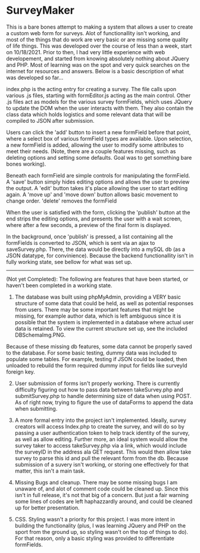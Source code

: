 # SurveyMaker

This is a bare bones attempt to making a system that allows a user to create a custom web form for surveys.
Alot of functionallity isn't working, and most of the things that do work are very basic or are missing some quality of life things.
This was developed over the course of less than a week, start on 10/18/2021. Prior to then, I had very little experience with web developement, and started from knowing absolutely nothing about JQuery and PHP. Most of learning was on the spot and very quick searches on the internet for resources and answers. Below is a basic description of what was developed so far...



index.php is the acting entry for creating a survey. The file calls upon various .js files, starting with formEditor.js acting as the main control.
Other .js files act as models for the various survey formFields, which uses JQuery to update the DOM when the user interacts with them. They also
contain the class data which holds logistics and some relevant data that will be compiled to JSON after submission.

Users can click the 'add' button to insert a new formField before that point, where a select box of various formField types are available. Upon selection,
a new formField is added, allowing the user to modify some attributes to meet their needs. (Note, there are a couple features missing, such as deleting options and setting some
defaults. Goal was to get something bare bones working).

Beneath each formField are simple controls for manipulating the formField. A 'save' button simply hides editing options and allows the user to preview the output. 
A 'edit' button takes it's place allowing the user to start editing again. A 'move up' and 'move down' button allows basic movement to change order. 'delete' removes the formField

When the user is satisfied with the form, clicking the 'publish' button at the end strips the editing options, and presents the user with a wait screen, where after a few seconds,
a preview of the final form is displayed.

In the background, once 'publish' is pressed, a list containing all the formFields is converted to JSON, which is sent via an ajax to saveSurvey.php. There,
the data would be directly into a mySQL db (as a JSON datatype, for convinience). Because the backend functionallity isn't in fully working state, see bellow for what was set up. 



__________________________________________________________________________________________________________________________________________________



(Not yet Completed): The following are features that have been started, or haven't been completed in a working state.

 1) The database was built using phpMyAdmin, providing a VERY basic structure of some data that could be held, as well as potential responses from users. There may be some important
 features that might be missing, for example author data, which is left ambiguous since it is possible that the system is implemented in a database where actual user data is retained. To view the current structure set up, see the included DBSchemaImg.PNG.
 
  Because of these missing db features, some data cannot be properly saved to the database. For some basic testing, dummy data was included to populate some tables.
  For example, testing if JSON could be loaded, then unloaded to rebuild the form required dummy input for fields like surveyId foreign key.
  
2) User submission of forms isn't properly working. There is currently difficulty figuring out how to pass data between takeSurvey.php and submitSurvey.php to handle determining size of data when using POST. As of right now, trying to figure the use of dataForms to append the data when submitting.

3) A more formal entry into the project isn't implemented. Ideally, survey creators will access Index.php to create the survey, and will do so by passing a user authentication token to help track identity of the survey, as well as allow editing. Further more, an ideal system would allow the survey taker to access takeSurvey.php via a link, which would include the surveyID in the address ala GET request. This would then allow take survey to parse this id and pull the relevant form from the db. Because submission of a suvery isn't working, or storing one effectively for that matter, this isn't a main task.
  
4) Missing Bugs and cleanup. There may be some missing bugs I am unaware of, and alot of comment code could be cleaned up. Since this isn't in full release, it's not that big of a concern. But just a fair warning some lines of codes are left haphazzardly around, and could be cleaned up for better presentation.

5) CSS. Styling wasn't a priority for this project. I was more intent in building the functionality (plus, I was learning JQuery and PHP on the sport from the ground up, so styling wasn't on the top of things to do). For that reason, only a basic styling was provided to differentiate formFields. 
  
  
